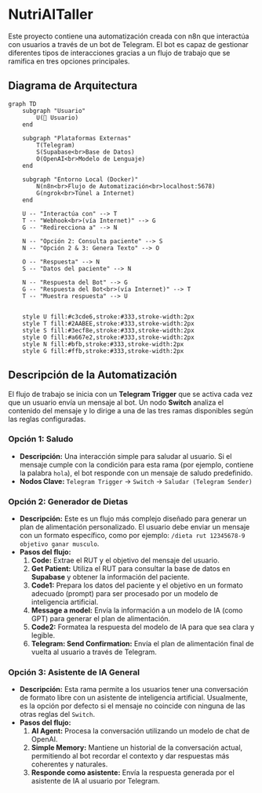 # NutriAITaller

Este proyecto contiene una automatización creada con n8n que interactúa con usuarios a través de un bot de Telegram. El bot es capaz de gestionar diferentes tipos de interacciones gracias a un flujo de trabajo que se ramifica en tres opciones principales.

## Diagrama de Arquitectura

```mermaid
graph TD
    subgraph "Usuario"
        U(👤 Usuario)
    end

    subgraph "Plataformas Externas"
        T(Telegram)
        S(Supabase<br>Base de Datos)
        O(OpenAI<br>Modelo de Lenguaje)
    end

    subgraph "Entorno Local (Docker)"
        N(n8n<br>Flujo de Automatización<br>localhost:5678)
        G(ngrok<br>Túnel a Internet)
    end

    U -- "Interactúa con" --> T
    T -- "Webhook<br>(vía Internet)" --> G
    G -- "Redirecciona a" --> N

    N -- "Opción 2: Consulta paciente" --> S
    N -- "Opción 2 & 3: Genera Texto" --> O

    O -- "Respuesta" --> N
    S -- "Datos del paciente" --> N

    N -- "Respuesta del Bot" --> G
    G -- "Respuesta del Bot<br>(vía Internet)" --> T
    T -- "Muestra respuesta" --> U


    style U fill:#c3cde6,stroke:#333,stroke-width:2px
    style T fill:#2AABEE,stroke:#333,stroke-width:2px
    style S fill:#3ecf8e,stroke:#333,stroke-width:2px
    style O fill:#a667e2,stroke:#333,stroke-width:2px
    style N fill:#bfb,stroke:#333,stroke-width:2px
    style G fill:#ffb,stroke:#333,stroke-width:2px
```

## Descripción de la Automatización

El flujo de trabajo se inicia con un **Telegram Trigger** que se activa cada vez que un usuario envía un mensaje al bot. Un nodo **Switch** analiza el contenido del mensaje y lo dirige a una de las tres ramas disponibles según las reglas configuradas.

### Opción 1: Saludo
- **Descripción:** Una interacción simple para saludar al usuario. Si el mensaje cumple con la condición para esta rama (por ejemplo, contiene la palabra `hola`), el bot responde con un mensaje de saludo predefinido.
- **Nodos Clave:** `Telegram Trigger` → `Switch` → `Saludar (Telegram Sender)`

### Opción 2: Generador de Dietas
- **Descripción:** Este es un flujo más complejo diseñado para generar un plan de alimentación personalizado. El usuario debe enviar un mensaje con un formato específico, como por ejemplo: `/dieta rut 12345678-9 objetivo ganar musculo`.
- **Pasos del flujo:**
    1.  **Code:** Extrae el RUT y el objetivo del mensaje del usuario.
    2.  **Get Patient:** Utiliza el RUT para consultar la base de datos en **Supabase** y obtener la información del paciente.
    3.  **Code1:** Prepara los datos del paciente y el objetivo en un formato adecuado (prompt) para ser procesado por un modelo de inteligencia artificial.
    4.  **Message a model:** Envía la información a un modelo de IA (como GPT) para generar el plan de alimentación.
    5.  **Code2:** Formatea la respuesta del modelo de IA para que sea clara y legible.
    6.  **Telegram: Send Confirmation:** Envía el plan de alimentación final de vuelta al usuario a través de Telegram.

### Opción 3: Asistente de IA General
- **Descripción:** Esta rama permite a los usuarios tener una conversación de formato libre con un asistente de inteligencia artificial. Usualmente, es la opción por defecto si el mensaje no coincide con ninguna de las otras reglas del `Switch`.
- **Pasos del flujo:**
    1.  **AI Agent:** Procesa la conversación utilizando un modelo de chat de OpenAI.
    2.  **Simple Memory:** Mantiene un historial de la conversación actual, permitiendo al bot recordar el contexto y dar respuestas más coherentes y naturales.
    3.  **Responde como asistente:** Envía la respuesta generada por el asistente de IA al usuario por Telegram.